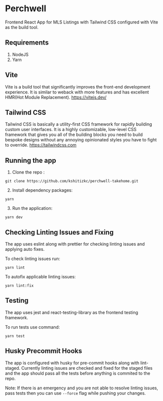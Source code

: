 # Perchwell

Frontend React App for MLS Listings with Tailwind CSS configured with Vite as the build tool.

## Requirements

1. NodeJS
2. Yarn

## Vite
Vite is a build tool that significantly improves the front-end development experience. It is similar to weback with more features and has excellent HMR(Hot Module Replacement). https://vitejs.dev/

## Tailwind CSS

Tailwind CSS is basically a utility-first CSS framework for rapidly building custom user interfaces. It is a highly customizable, low-level CSS framework that gives you all of the building blocks you need to build bespoke designs without any annoying opinionated styles you have to fight to override. https://tailwindcss.com

## Running the app

1. Clone the repo :

`git clone https://github.com/kshitizkc/perchwell-takehome.git`

2. Install dependency packages:

`yarn`

3. Run the application:

`yarn dev`

## Checking Linting Issues and Fixing

The app uses eslint along with prettier for checking linting issues and applying auto fixes.

To check linting issues run:

`yarn lint`

To autofix applicable linting issues:

`yarn lint:fix`

## Testing

The app uses jest and react-testing-library as the frontend testing framework.

To run tests use command:

`yarn test`

## Husky Precommit Hooks

The app is configured with husky for pre-commit hooks along with lint-staged. Currently linting issues are checked and fixed for the staged files and the app should pass all the tests before anything is commited to the repo. 

Note: If there is an emergency and you are not able to resolve linting issues, pass tests then you can use `--force` flag while pushing your changes.

